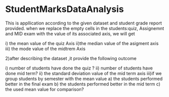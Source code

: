 # StudentMarksDataAnalysis

This is appllication according to the given dataset and student grade report provided. when we replace the empty cells
in the students:quiz, Assignemnt and MID exam with the value of its associated axis, we will get

i) the mean value of the quiz Axis
ii)the median value of the asigment axis
iii) the mode value of the midtrem Axis

2)after describing the dataset ,it provide the following  outcome

i) number of students have done the quiz ?
ii) number of students have done mid term?
ii) the standard deviation value of the mid term axis
iii)if we group students by semester with the mean value 
a) the students performed better in the final exam
b) the  students performed better in the mid term
c) the used mean value for comparison?
